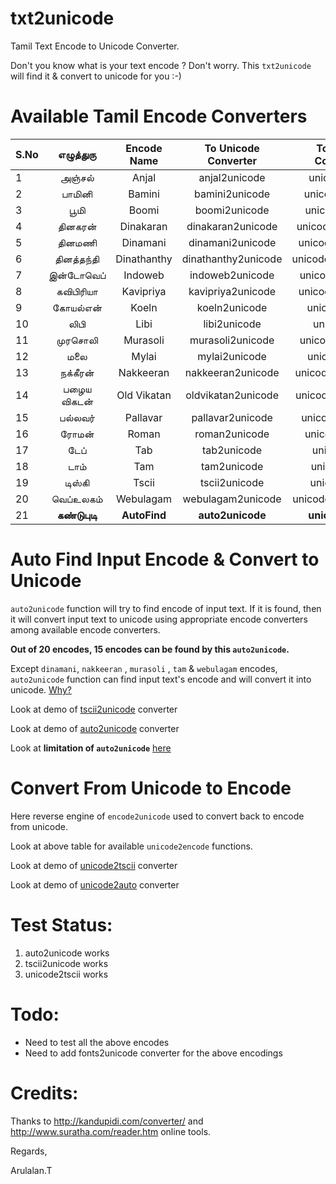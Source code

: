 txt2unicode
===========
Tamil Text Encode to Unicode Converter.

Don't you know what is your text encode ? Don't worry. This `txt2unicode` will find it & convert to unicode for you :-)


Available Tamil Encode Converters
=================================

| S.No  | எழுத்துரு | Encode Name | To Unicode Converter | To Encode Convereter |
| ---- | :---------: | :---------: | :---------: | :---------: |
| 1 | அஞ்சல் | Anjal | anjal2unicode | unicode2anjal|
| 2 |  பாமினி | Bamini|  bamini2unicode| unicode2bamini|
| 3 | பூமி  | Boomi  |  boomi2unicode| unicode2boomi| 
| 4 | தினகரன் | Dinakaran |  dinakaran2unicode | unicode2dinakaran|
| 5 | தினமணி  | Dinamani  | dinamani2unicode  | unicode2dinamani ||
| 6 | தினத்தந்தி |Dinathanthy |  dinathanthy2unicode|unicode2dinathanthy|            
| 7 | இன்டோவெப்   | Indoweb    | indoweb2unicode   | unicode2indoweb  |
| 8 |  கவிபிரியா |  Kavipriya  | kavipriya2unicode| unicode2kavipriya|     
| 9 | கோயல்என்   |  Koeln      | koeln2unicode    |  unicode2koeln  |
| 10| லிபி     |  Libi       |  libi2unicode    | unicode2libi   |
| 11| முரசொலி | Murasoli |  murasoli2unicode | unicode2murasoli |
| 12| மலை  |  Mylai    |mylai2unicode      | unicode2mylai|
| 13| நக்கீரன்  |Nakkeeran|     nakkeeran2unicode| unicode2nakkeeran|
| 14| பழைய விகடன்  | Old Vikatan  | oldvikatan2unicode | unicode2oldvikatan |
| 15| பல்லவர்  | Pallavar      | pallavar2unicode  | unicode2pallavar | 
| 16| ரோமன்   | Roman   | roman2unicode  | unicode2roman |
| 17| டேப்    | Tab  | tab2unicode  | unicode2tab|
| 18| டாம்   |  Tam  |tam2unicode | unicode2tam|
| 19| டிஸ்கி |Tscii  |    tscii2unicode|   unicode2tscii|       
| 20| வெப்உலகம்   | Webulagam | webulagam2unicode |  unicode2webulagam |
| 21| **கண்டுபுடி**| **AutoFind**    | **auto2unicode**|       **unicode2auto**           |




Auto Find Input Encode & Convert to Unicode
===========================================

  `auto2unicode` function will try to find encode of input text. If it is found, then it will convert input text to unicode using appropriate encode converters among available encode converters.
  
  **Out of 20 encodes, 15 encodes can be found by this `auto2unicode`.** 
  
  Except `dinamani`, `nakkeeran` , `murasoli` , `tam` & `webulagam` encodes, `auto2unicode` function can find input text's encode and will convert it into unicode. [Why?](example/encodes_chars/README.md)
  
  Look at demo of [tscii2unicode](example/demo_tscii2utf8.py) converter

  Look at demo of [auto2unicode](example/demo_auto2utf8.py) converter
  
  Look at **limitation of `auto2unicode`** [here](example/encodes_chars/README.md)
  
  

  
Convert From Unicode to Encode
==============================
  Here reverse engine of `encode2unicode` used to convert back to encode from unicode.
  
  Look at above table for available `unicode2encode` functions.
  
  Look at demo of [unicode2tscii](example/demo_utf8_2_tscii.py) converter
  
  Look at demo of [unicode2auto](example/demo_utf8_2_auto.py) converter
  

Test Status:
===========
  1. auto2unicode works
  2. tscii2unicode works
  3. unicode2tscii works
   


Todo:
====
  * Need to test all the above encodes
  * Need to add fonts2unicode converter for the above encodings
  

Credits:
=======
  Thanks to http://kandupidi.com/converter/ and http://www.suratha.com/reader.htm online tools.
  
Regards,

Arulalan.T
  
